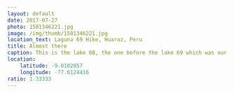 ```yaml
---
layout: default
date: 2017-07-27
photo: 1501346221.jpg
image: /img/thumb/1501346221.jpg
location_text: Laguna 69 Hike, Huaraz, Peru
title: Almost there
caption: This is the lake 68, the one before the lake 69 which was our goal. To be honest, this one was much more beautiful with more colors and better surroundings.
location:
    latitude: -9.0102857
    longitude: -77.6124416
ratio: 1.33333
---
```


